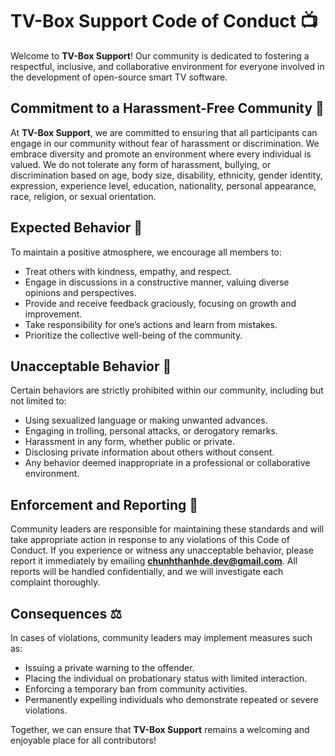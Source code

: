# TV-Box Support Code of Conduct 📺

Welcome to **TV-Box Support**! Our community is dedicated to fostering a respectful, inclusive, and collaborative environment for everyone involved in the development of open-source smart TV software.

## Commitment to a Harassment-Free Community 🤝

At **TV-Box Support**, we are committed to ensuring that all participants can engage in our community without fear of harassment or discrimination. We embrace diversity and promote an environment where every individual is valued. We do not tolerate any form of harassment, bullying, or discrimination based on age, body size, disability, ethnicity, gender identity, expression, experience level, education, nationality, personal appearance, race, religion, or sexual orientation.

## Expected Behavior 🎯

To maintain a positive atmosphere, we encourage all members to:

- Treat others with kindness, empathy, and respect.
- Engage in discussions in a constructive manner, valuing diverse opinions and perspectives.
- Provide and receive feedback graciously, focusing on growth and improvement.
- Take responsibility for one’s actions and learn from mistakes.
- Prioritize the collective well-being of the community.

## Unacceptable Behavior 🚫

Certain behaviors are strictly prohibited within our community, including but not limited to:

- Using sexualized language or making unwanted advances.
- Engaging in trolling, personal attacks, or derogatory remarks.
- Harassment in any form, whether public or private.
- Disclosing private information about others without consent.
- Any behavior deemed inappropriate in a professional or collaborative environment.

## Enforcement and Reporting 🔧

Community leaders are responsible for maintaining these standards and will take appropriate action in response to any violations of this Code of Conduct. If you experience or witness any unacceptable behavior, please report it immediately by emailing **chunhthanhde.dev@gmail.com**. All reports will be handled confidentially, and we will investigate each complaint thoroughly.

## Consequences ⚖️

In cases of violations, community leaders may implement measures such as:

- Issuing a private warning to the offender.
- Placing the individual on probationary status with limited interaction.
- Enforcing a temporary ban from community activities.
- Permanently expelling individuals who demonstrate repeated or severe violations.

Together, we can ensure that **TV-Box Support** remains a welcoming and enjoyable place for all contributors!